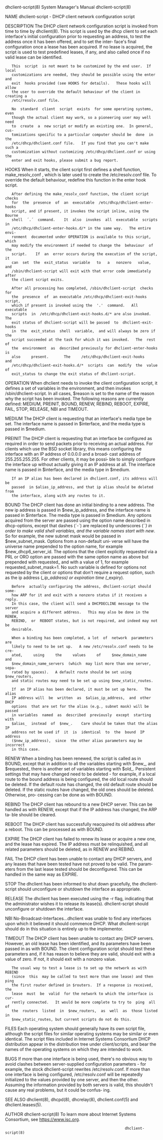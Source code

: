 dhclient-script(8)         System Manager's Manual         dhclient-script(8)

NAME
       dhclient-script - DHCP client network configuration script

DESCRIPTION
       The  DHCP  client network configuration script is invoked from time to
       time by dhclient(8).  This script is used by the dhcp  client  to  set
       each interface's initial configuration prior to requesting an address,
       to test the address once it has been offered, and to  set  the  inter‐
       face's  final  configuration  once  a  lease has been acquired.  If no
       lease is acquired, the script is used to test  predefined  leases,  if
       any, and also called once if no valid lease can be identified.

       This  script  is not meant to be customized by the end user.  If local
       customizations are needed, they should be possible using the enter and
       exit  hooks provided (see HOOKS for details).   These hooks will allow
       the user to override the default behaviour of the client in creating a
       /etc/resolv.conf file.

       No  standard  client  script  exists  for some operating systems, even
       though the actual client may work, so a pioneering user may well  need
       to  create  a  new script or modify an existing one.  In general, cus‐
       tomizations specific to a particular computer should be  done  in  the
       /etc/dhcp/dhclient.conf file.   If you find that you can't make such a
       customization without customizing /etc/dhcp/dhclient.conf or using the
       enter and exit hooks, please submit a bug report.

HOOKS
       When  it  starts,  the  client  script first defines a shell function,
       make_resolv_conf , which is later used to create the  /etc/resolv.conf
       file.    To  override the default behaviour, redefine this function in
       the enter hook script.

       After defining the make_resolv_conf function, the client script checks
       for  the  presence  of  an  executable  /etc/dhcp/dhclient-enter-hooks
       script, and if present, it invokes the script inline, using the Bourne
       shell  ´.´  command.    It  also  invokes  all  executable  scripts in
       /etc/dhcp/dhclient-enter-hooks.d/* in the same way.   The entire envi‐
       ronment  documented under OPERATION is available to this script, which
       may modify the environment if needed to change the  behaviour  of  the
       script.    If  an  error occurs during the execution of the script, it
       can  set  the  exit_status  variable   to   a   nonzero   value,   and
       /sbin/dhclient-script will exit with that error code immediately after
       the client script exits.

       After all processing has completed, /sbin/dhclient-script  checks  for
       the  presence  of  an executable /etc/dhcp/dhclient-exit-hooks script,
       which if present is invoked using the  '.'  command.   All  executable
       scripts  in  /etc/dhcp/dhclient-exit-hooks.d/* are also invoked.   The
       exit status of dhclient-script will be passed  to  dhclient-exit-hooks
       in  the  exit_status  shell  variable,  and will always be zero if the
       script succeeded at the task for which it was invoked.   The  rest  of
       the  environment  as  described previously for dhclient-enter-hooks is
       also     present.       The     /etc/dhcp/dhclient-exit-hooks      and
       /etc/dhcp/dhclient-exit-hooks.d/*  scripts  can  modify  the  value of
       exit_status to change the exit status of dhclient-script.

OPERATION
       When dhclient needs to invoke  the  client  configuration  script,  it
       defines  a  set  of  variables  in  the  environment, and then invokes
       /sbin/dhclient-script.  In all cases, $reason is set to  the  name  of
       the  reason  why  the script has been invoked.   The following reasons
       are currently defined: MEDIUM, PREINIT, BOUND, RENEW, REBIND,  REBOOT,
       EXPIRE, FAIL, STOP, RELEASE, NBI and TIMEOUT.

MEDIUM
       The  DHCP  client is requesting that an interface's media type be set.
       The interface name is passed in $interface,  and  the  media  type  is
       passed in $medium.

PREINIT
       The  DHCP  client  is  requesting  that  an interface be configured as
       required in order  to  send  packets  prior  to  receiving  an  actual
       address.    For  clients  which use the BSD socket library, this means
       configuring the interface with an IP address of 0.0.0.0 and  a  broad‐
       cast address of 255.255.255.255.   For other clients, it may be possi‐
       ble to simply configure the interface up without actually giving it an
       IP  address  at all.   The interface name is passed in $interface, and
       the media type in $medium.

       If an IP alias has been declared in dhclient.conf, its address will be
       passed  in $alias_ip_address, and that ip alias should be deleted from
       the interface, along with any routes to it.

BOUND
       The DHCP client has done an initial binding to a  new  address.    The
       new ip address is passed in $new_ip_address, and the interface name is
       passed in $interface.   The media type is  passed  in  $medium.    Any
       options  acquired  from  the  server  are passed using the option name
       described in dhcp-options, except that dashes (´-´)  are  replaced  by
       underscores  (´_´)  in  order  to  make valid shell variables, and the
       variable names start with new_.  So for example, the new  subnet  mask
       would  be passed in $new_subnet_mask.  Options from a non-default uni‐
       verse will have the universe name prepended to the  option  name,  for
       example  $new_dhcp6_server_id.  The options that the client explicitly
       requested via a PRL or ORO option are passed with the same option name
       as  above  but  prepended  with  requested_ and with a value of 1, for
       example requested_subnet_mask=1.  No  such  variable  is  defined  for
       options  not  requested  by the client or options that don't require a
       request option, such as the ip address  (*_ip_address)  or  expiration
       time (*_expiry).

       Before  actually configuring the address, dhclient-script should some‐
       how ARP for it and exit with a nonzero status if it receives a  reply.
       In this case, the client will send a DHCPDECLINE message to the server
       and acquire a different address.   This may also be done in the RENEW,
       REBIND,  or  REBOOT states, but is not required, and indeed may not be
       desirable.

       When a binding has been completed, a lot  of  network  parameters  are
       likely to need to be set up.   A new /etc/resolv.conf needs to be cre‐
       ated,     using     the     values     of     $new_domain_name     and
       $new_domain_name_servers  (which  may list more than one server, sepa‐
       rated by spaces).   A default route should be set using  $new_routers,
       and static routes may need to be set up using $new_static_routes.

       If  an IP alias has been declared, it must be set up here.   The alias
       IP address will  be  written  as  $alias_ip_address,  and  other  DHCP
       options  that are set for the alias (e.g., subnet mask) will be passed
       in variables  named  as  described  previously  except  starting  with
       $alias_  instead  of  $new_.    Care should be taken that the alias IP
       address not be used if  it  is  identical  to  the  bound  IP  address
       ($new_ip_address),  since  the other alias parameters may be incorrect
       in this case.

RENEW
       When a binding has been renewed, the script is  called  as  in  BOUND,
       except  that in addition to all the variables starting with $new_, and
       $requested_ there is another set of  variables  starting  with  $old_.
       Persistent  settings  that  may  have changed need to be deleted - for
       example, if a local route to the bound address  is  being  configured,
       the  old  local  route  should  be  deleted.  If the default route has
       changed, the old default route  should  be  deleted.   If  the  static
       routes  have changed, the old ones should be deleted.  Otherwise, pro‐
       cessing can be done as with BOUND.

REBIND
       The DHCP client has rebound to a new DHCP server.  This can be handled
       as  with RENEW, except that if the IP address has changed, the ARP ta‐
       ble should be cleared.

REBOOT
       The DHCP client has successfully reacquired its old  address  after  a
       reboot.   This can be processed as with BOUND.

EXPIRE
       The  DHCP  client  has failed to renew its lease or acquire a new one,
       and the lease has expired.   The IP address must be relinquished,  and
       all related parameters should be deleted, as in RENEW and REBIND.

FAIL
       The  DHCP  client has been unable to contact any DHCP servers, and any
       leases that have been tested have not proved to be valid.   The param‐
       eters from the last lease tested should be deconfigured.   This can be
       handled in the same way as EXPIRE.

STOP
       The dhclient has been informed to shut down gracefully, the  dhclient-
       script should unconfigure or shutdown the interface as appropriate.

RELEASE
       The  dhclient has been executed using the -r flag, indicating that the
       administrator wishes it  to  release  its  lease(s).   dhclient-script
       should unconfigure or shutdown the interface.

NBI
       No-Broadcast-Interfaces...dhclient  was  unable to find any interfaces
       upon which it believed it should commence DHCP.  What  dhclient-script
       should do in this situation is entirely up to the implementor.

TIMEOUT
       The DHCP client has been unable to contact any DHCP servers.  However,
       an old lease has been identified, and its parameters have been  passed
       in  as with BOUND.   The client configuration script should test these
       parameters and, if it has reason to believe  they  are  valid,  should
       exit  with  a  value  of zero.   If not, it should exit with a nonzero
       value.

       The usual way to test a lease is to set up the network as with  REBIND
       (since  this  may be called to test more than one lease) and then ping
       the first router defined in $routers.  If a response is received,  the
       lease  must  be  valid  for the network to which the interface is cur‐
       rently connected.   It would be more complete to try to  ping  all  of
       the  routers  listed  in  $new_routers,  as  well  as  those listed in
       $new_static_routes, but current scripts do not do this.

FILES
       Each operating system should  generally  have  its  own  script  file,
       although the script files for similar operating systems may be similar
       or even identical.   The script files  included  in  Internet  Systems
       Consortium  DHCP  distribution  appear  in the distribution tree under
       client/scripts, and bear the names of the operating systems  on  which
       they are intended to work.

BUGS
       If  more  than  one interface is being used, there's no obvious way to
       avoid clashes between server-supplied configuration parameters  -  for
       example,  the  stock  dhclient-script  rewrites /etc/resolv.conf.   If
       more than one interface is being configured, /etc/resolv.conf will  be
       repeatedly  initialized to the values provided by one server, and then
       the other.   Assuming the information  provided  by  both  servers  is
       valid, this shouldn't cause any real problems, but it could be confus‐
       ing.

SEE ALSO
       dhclient(8),    dhcpd(8),    dhcrelay(8),     dhclient.conf(5)     and
       dhclient.leases(5).

AUTHOR
       dhclient-script(8)  To  learn  more about Internet Systems Consortium,
       see https://www.isc.org.

                                                           dhclient-script(8)
